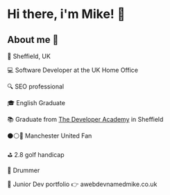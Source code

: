 # Hi there, i'm Mike! 👋

## About me 🤘

📍 Sheffield, UK

💻 Software Developer at the UK Home Office

🔍 SEO professional

🎓 English Graduate

📚 Graduate from [The Developer Academy](https://thedeveloperacademy.com/) in Sheffield

⚫⚪🔴 Manchester United Fan

⛳ 2.8 golf handicap

🥁 Drummer

📁 Junior Dev portfolio 👉 awebdevnamedmike.co.uk
